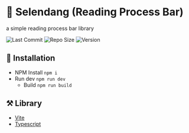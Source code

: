 # 🧣 Selendang (Reading Process Bar)

a simple reading process bar library

<p>
    <img src="https://img.shields.io/github/last-commit/artistudioxyz/node-selendang" alt="Last Commit">
	<img src="https://img.shields.io/github/repo-size/artistudioxyz/node-selendang" alt="Repo Size">
	<img src="https://img.shields.io/github/package-json/v/artistudioxyz/node-selendang" alt="Version">
</p>

## 📝 Installation
- NPM Install `npm i`
- Run dev `npm run dev`
  - Build `npm run build`

## ⚒️ Library
- [Vite](https://vitejs.dev/)
- [Typescript](https://www.typescriptlang.org/)
